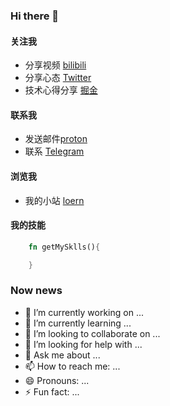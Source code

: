 ### Hi there 👋


#### 关注我
- 分享视频 [bilibili](https://bilibili.com/codeducker)
- 分享心态 [Twitter]()
- 技术心得分享 [掘金]()
#### 联系我
- 发送邮件[proton]()
- 联系 [Telegram]()
#### 浏览我
- 我的小站 [loern](https://loern.dev)

#### 我的技能
```rust
    fn getMySklls(){

    }
```
### Now news
- 🔭 I’m currently working on ...
- 🌱 I’m currently learning ...
- 👯 I’m looking to collaborate on ...
- 🤔 I’m looking for help with ...
- 💬 Ask me about ...
- 📫 How to reach me: ...
- 😄 Pronouns: ...
- ⚡ Fun fact: ...
